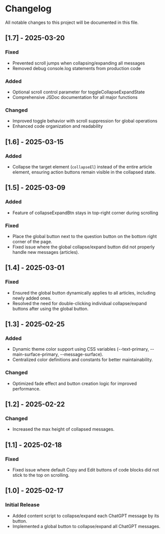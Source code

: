 # Changelog

All notable changes to this project will be documented in this file.

## [1.7] - 2025-03-20
### Fixed
- Prevented scroll jumps when collapsing/expanding all messages
- Removed debug console.log statements from production code

### Added
- Optional scroll control parameter for toggleCollapseExpandState
- Comprehensive JSDoc documentation for all major functions

### Changed
- Improved toggle behavior with scroll suppression for global operations
- Enhanced code organization and readability

## [1.6] - 2025-03-15
### Added
- Collapse the target element (`collapseEl`) instead of the entire article element, ensuring action buttons remain visible in the collapsed state.

## [1.5] - 2025-03-09
### Added
- Feature of collapseExpandBtn stays in top-right corner during scrolling

### Fixed
- Place the global button next to the question button on the bottom right corner of the page.
- Fixed issue where the global collapse/expand button did not properly handle new messages (articles).

## [1.4] - 2025-03-01
### Fixed
- Ensured the global button dynamically applies to all articles, including newly added ones.
- Resolved the need for double-clicking individual collapse/expand buttons after using the global button.

## [1.3] - 2025-02-25
### Added
- Dynamic theme color support using CSS variables (--text-primary, --main-surface-primary, --message-surface).
- Centralized color definitions and constants for better maintainability.

### Changed
- Optimized fade effect and button creation logic for improved performance.

## [1.2] - 2025-02-22
### Changed
- Increased the max height of collapsed messages.

## [1.1] - 2025-02-18
### Fixed
- Fixed issue where default Copy and Edit buttons of code blocks did not stick to the top on scrolling.

## [1.0] - 2025-02-17
### Initial Release
- Added content script to collapse/expand each ChatGPT message by its button.
- Implemented a global button to collapse/expand all ChatGPT messages.